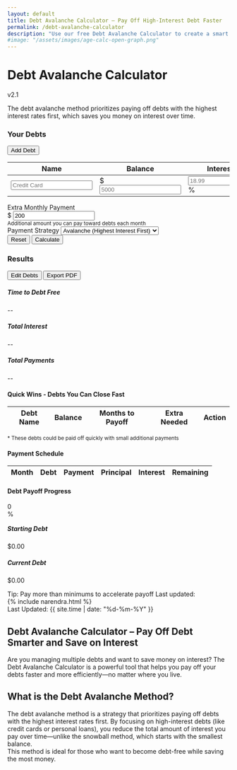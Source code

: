 ```yaml
---
layout: default
title: Debt Avalanche Calculator – Pay Off High-Interest Debt Faster
permalink: /debt-avalanche-calculator
description: "Use our free Debt Avalanche Calculator to create a smart debt payoff plan that saves you money on interest. Organize your debts by highest interest rate and pay them off faster."
#image: "/assets/images/age-calc-open-graph.png"
---
```

  <div class="row justify-content-center">
            <div class="col-lg-10">
                <div class="card shadow-lg">
                    <div class="card-header bg-primary text-white">
                        <div class="d-flex justify-content-between align-items-center">
                            <h1 class="h4 mb-0"><i class="fas fa-snowflake me-2"></i>Debt Avalanche Calculator</h1>
                            <span class="badge bg-light text-primary">v2.1</span>
                        </div>
                    </div>
                    <div class="card-body">
                        <p class="text-muted mb-4"><i class="fas fa-info-circle me-2"></i>The debt avalanche method prioritizes paying off debts with the highest interest rates first, which saves you money on interest over time. </p>
                        <div id="debtForm">
                            <div class="mb-4">
                                <div class="d-flex justify-content-between mb-2">
                                    <h3 class="h5"> <i class="fas fa-wallet me-2"></i>Your Debts</h3>
                                    <button id="addDebt" class="btn btn-sm btn-outline-primary"> <i class="fas fa-plus me-1"></i>Add Debt</button>
                                </div>
                                <div class="table-responsive">
                                    <table class="table table-hover" id="debtsTable">
                                        <thead class="table-light">
                                            <tr>
                                                <th>Name</th>
                                                <th>Balance</th>
                                                <th>Interest Rate</th>
                                                <th>Minimum Payment</th>
                                                <th></th>
                                            </tr>
                                        </thead>
                                        <tbody>
                                            <tr>
                                                <td><input type="text" class="form-control form-control-sm debt-name" placeholder="Credit Card" required> </td>
                                                <td>
                                                    <div class="input-group input-group-sm">
                                                        <span class="input-group-text">$</span>
                                                        <input type="number" class="form-control debt-balance" placeholder="5000" min="1" required>
                                                    </div>
                                                </td>
                                                <td>
                                                    <div class="input-group input-group-sm">
                                                        <input type="number" class="form-control debt-rate" placeholder="18.99" step="0.01" min="0" required>
                                                        <span class="input-group-text">%</span>
                                                    </div>
                                                </td>
                                                <td>
                                                    <div class="input-group input-group-sm">
                                                        <span class="input-group-text">$</span>
                                                        <input type="number" class="form-control debt-payment" placeholder="100" min="1" required>
                                                    </div>
                                                </td>
                                                <td class="text-center align-middle">
                                                    <button class="btn btn-sm btn-outline-danger remove-debt" disabled>
                                                        <i class="fas fa-times"></i>
                                                    </button>
                                                </td>
                                            </tr>
                                        </tbody>
                                    </table>
                                </div>
                            </div>
                            <div class="row mb-4">
                                <div class="col-md-6 mb-3 mb-md-0">
                                    <label for="extraPayment" class="form-label"> <i class="fas fa-coins me-2"></i>Extra Monthly Payment </label>
                                    <div class="input-group">
                                        <span class="input-group-text">$</span>
                                        <input type="number" class="form-control" id="extraPayment" value="200" min="0">
                                    </div>
                                    <small class="text-muted">Additional amount you can pay toward debts each month</small>
                                </div>
                                <div class="col-md-6">
                                    <label for="snowballOption" class="form-label"> <i class="fas fa-chart-line me-2"></i>Payment Strategy </label>
                                    <select class="form-select" id="snowballOption">
                                        <option value="avalanche">Avalanche (Highest Interest First)</option>
                                        <option value="snowball">Snowball (Smallest Balance First)</option>
                                    </select>
                                </div>
                            </div>
                            <div class="d-grid gap-2 d-md-flex justify-content-md-end">
                                <button id="resetForm" class="btn btn-outline-secondary me-md-2">
                                    <i class="fas fa-undo me-1"></i>Reset
                                </button>
                                <button id="calculate" class="btn btn-primary">
                                    <i class="fas fa-calculator me-1"></i>Calculate
                                </button>
                            </div>
                        </div>
                        <div id="results" class="mt-5 d-none">
                            <div class="d-flex justify-content-between align-items-center mb-4">
                                <h3 class="h5"><i class="fas fa-chart-pie me-2"></i>Results </h3>
                                <div>
                                    <button id="backToForm" class="btn btn-sm btn-outline-primary me-2"> <i class="fas fa-edit me-1"></i>Edit Debts</button>
                                    <button id="exportPDF" class="btn btn-sm btn-success"> <i class="fas fa-file-pdf me-1"></i>Export PDF </button>
                                </div>
                            </div>
                            <div class="row mb-4">
                                <div class="col-md-4 mb-3 mb-md-0">
                                    <div class="card border-success h-100">
                                        <div class="card-body text-center">
                                            <h5 class="card-title text-success"><i class="fas fa-calendar-alt me-2"></i>Time to Debt Free</h5>
                                            <p class="display-6 text-success" id="timeToFree">--</p>
                                        </div>
                                    </div>
                                </div>
                                <div class="col-md-4 mb-3 mb-md-0">
                                    <div class="card border-info h-100">
                                        <div class="card-body text-center">
                                            <h5 class="card-title text-info"><i class="fas fa-dollar-sign me-2"></i>Total Interest</h5>
                                            <p class="display-6 text-info" id="totalInterest">--</p>
                                        </div>
                                    </div>
                                </div>
                                <div class="col-md-4">
                                    <div class="card border-warning h-100">
                                        <div class="card-body text-center">
                                            <h5 class="card-title text-warning"> <i class="fas fa-hand-holding-usd me-2"></i>Total Payments </h5>
                                            <p class="display-6 text-warning" id="totalPayments">--</p>
                                        </div>
                                    </div>
                                </div>
                            </div>
                            <div class="mb-4">
                                <h4 class="h5 mb-3"> <i class="fas fa-bolt me-2"></i>Quick Wins - Debts You Can Close Fast </h4>
                                <div class="table-responsive">
                                    <table class="table table-sm table-hover" id="quickWinsTable">
                                        <thead class="table-light">
                                            <tr>
                                                <th>Debt Name</th>
                                                <th>Balance</th>
                                                <th>Months to Payoff</th>
                                                <th>Extra Needed</th>
                                                <th>Action</th>
                                            </tr>
                                        </thead>
                                        <tbody></tbody>
                                    </table>
                                </div>
                                <small class="text-muted">* These debts could be paid off quickly with small additional payments</small>
                            </div>
                            <div class="mb-4">
                                <h4 class="h5 mb-3"> <i class="fas fa-list-ol me-2"></i>Payment Schedule </h4>
                                <div class="table-responsive">
                                    <table class="table table-sm table-hover" id="scheduleTable">
                                        <thead class="table-light">
                                            <tr>
                                                <th>Month</th>
                                                <th>Debt</th>
                                                <th>Payment</th>
                                                <th>Principal</th>
                                                <th>Interest</th>
                                                <th>Remaining</th>
                                            </tr>
                                        </thead>
                                        <tbody></tbody>
                                    </table>
                                </div>
                            </div>
                            <div class="mb-4">
                                <h4 class="h5 mb-3"> <i class="fas fa-chart-bar me-2"></i>Debt Payoff Progress </h4>
                                <div class="progress mb-3" style="height: 30px;">
                                    <div id="progressBar" class="progress-bar progress-bar-striped progress-bar-animated bg-success" role="progressbar" style="width: 0%">
                                        <span class="fw-bold">0%</span>
                                    </div>
                                </div>
                                <div class="row text-center">
                                    <div class="col-md-6 mb-3 mb-md-0">
                                        <div class="card h-100">
                                            <div class="card-body">
                                                <h5 class="card-title"><i class="fas fa-credit-card me-2"></i>Starting Debt </h5>
                                                <p class="h4" id="startingDebt">$0.00</p>
                                            </div>
                                        </div>
                                    </div>
                                    <div class="col-md-6">
                                        <div class="card h-100">
                                            <div class="card-body">
                                                <h5 class="card-title"> <i class="fas fa-piggy-bank me-2"></i>Current Debt </h5>
                                                <p class="h4" id="currentDebt">$0.00</p>
                                            </div>
                                        </div>
                                    </div>
                                </div>
                            </div>
                        </div>
                    </div>
                    <div class="card-footer bg-light text-muted small">
                        <div class="d-flex justify-content-between">
                            <span><i class="fas fa-lightbulb me-1"></i>Tip: Pay more than minimums to accelerate payoff </span>
                            <span><i class="fas fa-clock me-1"></i>Last updated: <span id="timestamp"></span></span>
                        </div>
                    </div>
                </div>
            </div>
        </div>



<!-- Article Content -->
 <div class="article-container">
      <div class="d-flex flex-wrap justify-content-between align-items-center mb-4 pb-3 border-bottom">
        <div class="d-flex align-items-center">
          <div class=" p-2 "></div>
          <div>{% include narendra.html %}</div>
        </div>
        <div class="text-muted p-3">
          <i class="fas fa-calendar me-1"></i>Last Updated: {{ site.time | date: "%d-%m-%Y" }}
        </div>
      </div>

<!-- Section -->
<section class="mb-5">
 <h2>Debt Avalanche Calculator – Pay Off Debt Smarter and Save on Interest</h2>
  <p>Are you managing multiple debts and want to save money on interest? The Debt Avalanche Calculator is a powerful tool that helps you pay off your debts faster and more efficiently—no matter where you live.</p>
  <h2 class="card-title text-primary">What is the Debt Avalanche Method?</h2>
   <p class="card-text">The debt avalanche method is a strategy that prioritizes paying off debts with the highest interest rates first. By focusing on high-interest debts (like credit cards or personal loans), you reduce the total amount of interest you pay over time—unlike the snowball method, which starts with the smallest balance. <br>This method is ideal for those who want to become debt-free while saving the most money.</p>

</section>
    </div>


<script src="https://cdnjs.cloudflare.com/ajax/libs/jspdf/2.5.1/jspdf.umd.min.js"></script>
<script src="https://cdnjs.cloudflare.com/ajax/libs/jspdf-autotable/3.5.25/jspdf.plugin.autotable.min.js"></script>
<script src="{{ '/assets/js/debt-avalanche.js' | relative_url }}"></script>


